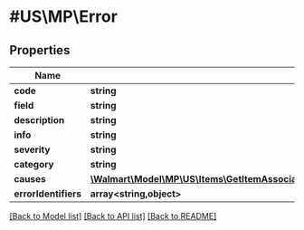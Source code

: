 # #US\MP\Error

## Properties

Name | Type | Description | Notes
------------ | ------------- | ------------- | -------------
**code** | **string** |  |
**field** | **string** |  | [optional]
**description** | **string** |  | [optional]
**info** | **string** |  | [optional]
**severity** | **string** |  | [optional]
**category** | **string** |  | [optional]
**causes** | [**\Walmart\Model\MP\US\Items\GetItemAssociations200ResponseItemsInnerErrorsInnerCausesInner[]**](GetItemAssociations200ResponseItemsInnerErrorsInnerCausesInner.md) |  | [optional]
**errorIdentifiers** | **array<string,object>** |  | [optional]


[[Back to Model list]](../) [[Back to API list]](../../Api/US/MP) [[Back to README]](../../README.md)
